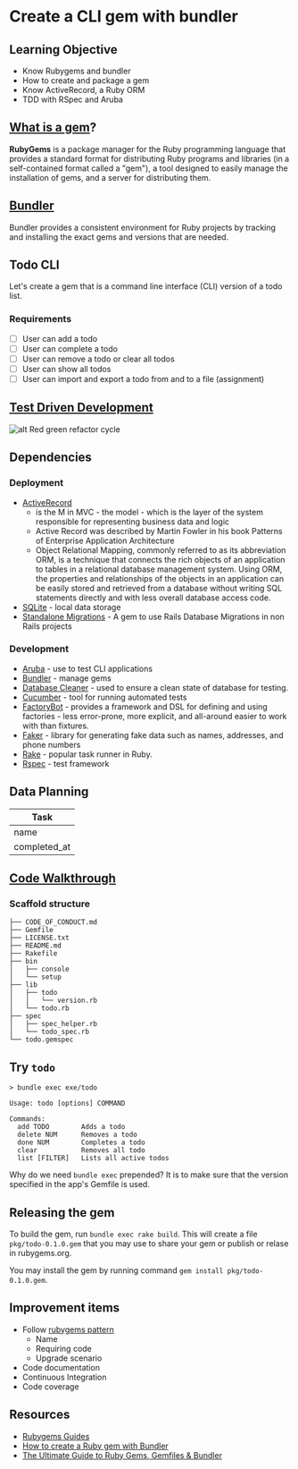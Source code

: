 # Create a CLI gem with bundler

## Learning Objective
- Know Rubygems and bundler
- How to create and package a gem
- Know ActiveRecord, a Ruby ORM
- TDD with RSpec and Aruba

## [What is a gem](https://guides.rubygems.org/what-is-a-gem/)?
**RubyGems** is a package manager for the Ruby programming language that provides a standard format for distributing Ruby programs and libraries (in a self-contained format called a "gem"), a tool designed to easily manage the installation of gems, and a server for distributing them.

## [Bundler](https://bundler.io/v2.0/#getting-started)
Bundler provides a consistent environment for Ruby projects by tracking and installing the exact gems and versions that are needed.

## Todo CLI
Let's create a gem that is a command line interface (CLI) version of a todo list.
### Requirements
- [ ] User can add a todo
- [ ] User can complete a todo
- [ ] User can remove a todo or clear all todos
- [ ] User can show all todos
- [ ] User can import and export a todo from and to a file (assignment)

## [Test Driven Development](https://www.theodinproject.com/courses/ruby-programming/lessons/test-driven-development)
![alt Red green refactor cycle][red-green-refactor]

[red-green-refactor]: http://165.227.208.227/posts/wp-content/uploads/2016/02/image022-1.png

## Dependencies

### Deployment

- [ActiveRecord](https://guides.rubyonrails.org/active_record_basics.html)
  - is the M in MVC - the model - which is the layer of the system responsible for representing business data and logic
  - Active Record was described by Martin Fowler in his book Patterns of Enterprise Application Architecture
  - Object Relational Mapping, commonly referred to as its abbreviation ORM, is a technique that connects the rich objects of an application to tables in a relational database management system. Using ORM, the properties and relationships of the objects in an application can be easily stored and retrieved from a database without writing SQL statements directly and with less overall database access code.
- [SQLite](https://github.com/sparklemotion/sqlite3-ruby) - local data storage
- [Standalone Migrations](https://github.com/thuss/standalone-migrations) - A gem to use Rails Database Migrations in non Rails projects

### Development

- [Aruba](https://github.com/cucumber/aruba) - use to test CLI applications
- [Bundler](https://bundler.io/) - manage gems
- [Database Cleaner](https://github.com/DatabaseCleaner/database_cleaner) - used to ensure a clean state of database for testing.
- [Cucumber](https://github.com/cucumber/cucumber-ruby) - tool for running automated tests
- [FactoryBot](https://github.com/thoughtbot/factory_bot) - provides a framework and DSL for defining and using factories - less error-prone, more explicit, and all-around easier to work with than fixtures.
- [Faker](https://github.com/stympy/faker) - library for generating fake data such as names, addresses, and phone numbers
- [Rake](https://www.rubyguides.com/2019/02/ruby-rake/) - popular task runner in Ruby.
- [Rspec](https://www.rubyguides.com/2018/07/rspec-tutorial) - test framework

## Data Planning

|Task|
|---|
|name|
|completed_at

## [Code Walkthrough](https://github.com/jillhubahib/todo-cli/commits)

### Scaffold structure
```
├── CODE_OF_CONDUCT.md
├── Gemfile
├── LICENSE.txt
├── README.md
├── Rakefile
├── bin
│   ├── console
│   └── setup
├── lib
│   ├── todo
│   │   └── version.rb
│   └── todo.rb
├── spec
│   ├── spec_helper.rb
│   └── todo_spec.rb
└── todo.gemspec
```

## Try `todo`
```
> bundle exec exe/todo

Usage: todo [options] COMMAND

Commands:
  add TODO        Adds a todo
  delete NUM      Removes a todo
  done NUM        Completes a todo
  clear           Removes all todo
  list [FILTER]   Lists all active todos
```
Why do we need `bundle exec` prepended? It is to make sure that the version specified in the app's Gemfile is used.

## Releasing the gem

To build the gem, run `bundle exec rake build`. This will create a file `pkg/todo-0.1.0.gem` that you may use to share your gem or publish or relase in rubygems.org.

You may install the gem by running command `gem install pkg/todo-0.1.0.gem`.

## Improvement items
- Follow [rubygems pattern](https://guides.rubygems.org/patterns)
  - Name
  - Requiring code
  - Upgrade scenario
- Code documentation
- Continuous Integration
- Code coverage

## Resources

- [Rubygems Guides](https://guides.rubygems.org)
- [How to create a Ruby gem with Bundler](https://bundler.io/v2.0/guides/creating_gem.html)
- [The Ultimate Guide to Ruby Gems, Gemfiles & Bundler](https://www.rubyguides.com/2018/09/ruby-gems-gemfiles-bundler/)
